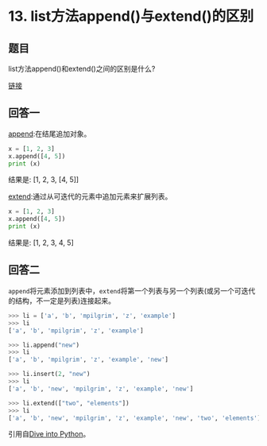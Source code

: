 # 13. list方法append()与extend()的区别

## 题目

list方法append()和extend()之间的区别是什么?

[链接](https://stackoverflow.com/questions/252703/difference-between-append-vs-extend-list-methods-in-python)

## 回答一

[append](https://docs.python.org/2/library/array.html?#array.array.append):在结尾追加对象。

```python
x = [1, 2, 3]
x.append([4, 5])
print (x)
```

结果是: [1, 2, 3, [4, 5]]

[extend](https://docs.python.org/2/library/array.html?#array.array.extend):通过从可迭代的元素中追加元素来扩展列表。

```python
x = [1, 2, 3]
x.append([4, 5])
print (x)
```

结果是: [1, 2, 3, 4, 5]

## 回答二

`append`将元素添加到列表中，`extend`将第一个列表与另一个列表(或另一个可迭代的结构，不一定是列表)连接起来。

```python
>>> li = ['a', 'b', 'mpilgrim', 'z', 'example']
>>> li
['a', 'b', 'mpilgrim', 'z', 'example']

>>> li.append("new")
>>> li
['a', 'b', 'mpilgrim', 'z', 'example', 'new']

>>> li.insert(2, "new")
>>> li
['a', 'b', 'new', 'mpilgrim', 'z', 'example', 'new']

>>> li.extend(["two", "elements"])
>>> li
['a', 'b', 'new', 'mpilgrim', 'z', 'example', 'new', 'two', 'elements']
```

引用自[Dive into Python](http://www.diveintopython.net/native_data_types/lists.html#d0e5887)。
